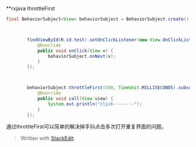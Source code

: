 **rxjava throttleFirst

```java
final BehaviorSubject<View> behaviorSubject = BehaviorSubject.create();



        findViewById(R.id.test).setOnClickListener(new View.OnClickListener() {
            @Override
            public void onClick(View v) {
                behaviorSubject.onNext(v);
            }
        });



        behaviorSubject.throttleFirst(500, TimeUnit.MILLISECONDS).subscribe(new Action1<View>() {
            @Override
            public void call(View view) {
                System.out.println("click--------");
            }
        });
```
通过throttleFirst可以简单的解决掉手抖点击多次打开重复界面的问题。



> Written with [StackEdit](https://stackedit.io/).